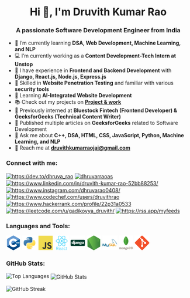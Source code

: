 <h1 align="center">Hi 👋, I'm Druvith Kumar Rao</h1>
<h3 align="center">A passionate Software Development Engineer from India</h3>

<img src="https://media.giphy.com/media/K5kfQExKk731K/giphy.gif" width="300px" align="right" alt="">

- 🌱 I’m currently learning **DSA, Web Development, Machine Learning, and NLP**
- 💻 I’m currently working as a **Content Development-Tech Intern at Unstop**
- 🎨 I have experience in **Frontend and Backend Development** with **Django, React.js, Node.js, Express.js**
- 🔐 Skilled in **Website Penetration Testing** and familiar with various **security tools**
- 🤖 Learning  **AI-Integrated Website Development**
- 📚 Check out my projects on **[Project & work ](https://github.com/guptaravimp?tab=repositories)**
- 👤 Previously interned at **Bluestock Fintech (Frontend Developer) & GeeksforGeeks (Technical Content Writer)**
- 📝 Published multiple articles on **GeeksforGeeks** related to Software Development
- 💬 Ask me about **C++, DSA, HTML, CSS, JavaScript, Python, Machine Learning, and NLP**
- 📧 Reach me at **druvithkumarraojai@gmail.com**

<h3 align="left">Connect with me:</h3>
<p align="left">
<a href="https://dev.to/https://dev.to/dhruva_rao" target="blank"><img align="center" src="https://raw.githubusercontent.com/rahuldkjain/github-profile-readme-generator/master/src/images/icons/Social/devto.svg" alt="https://dev.to/dhruva_rao" height="30" width="40" /></a>
<a href="https://twitter.com/dhruvarraoas" target="blank"><img align="center" src="https://raw.githubusercontent.com/rahuldkjain/github-profile-readme-generator/master/src/images/icons/Social/twitter.svg" alt="dhruvarraoas" height="30" width="40" /></a>
<a href="https://linkedin.com/in/https://www.linkedin.com/in/druvith-kumar-rao-52bb88253/" target="blank"><img align="center" src="https://raw.githubusercontent.com/rahuldkjain/github-profile-readme-generator/master/src/images/icons/Social/linked-in-alt.svg" alt="https://www.linkedin.com/in/druvith-kumar-rao-52bb88253/" height="30" width="40" /></a>
<a href="https://instagram.com/https://www.instagram.com/dhruvarao0408/" target="blank"><img align="center" src="https://raw.githubusercontent.com/rahuldkjain/github-profile-readme-generator/master/src/images/icons/Social/instagram.svg" alt="https://www.instagram.com/dhruvarao0408/" height="30" width="40" /></a>
<a href="https://www.codechef.com/users/https://www.codechef.com/users/druvithrao" target="blank"><img align="center" src="https://cdn.jsdelivr.net/npm/simple-icons@3.1.0/icons/codechef.svg" alt="https://www.codechef.com/users/druvithrao" height="30" width="40" /></a>
<a href="https://www.hackerrank.com/https://www.hackerrank.com/profile/22p31a0533" target="blank"><img align="center" src="https://raw.githubusercontent.com/rahuldkjain/github-profile-readme-generator/master/src/images/icons/Social/hackerrank.svg" alt="https://www.hackerrank.com/profile/22p31a0533" height="30" width="40" /></a>
<a href="https://www.leetcode.com/https://leetcode.com/u/gadikoyya_druvith/" target="blank"><img align="center" src="https://raw.githubusercontent.com/rahuldkjain/github-profile-readme-generator/master/src/images/icons/Social/leet-code.svg" alt="https://leetcode.com/u/gadikoyya_druvith/" height="30" width="40" /></a>
<a href="/https://rss.app/myfeeds" target="blank"><img align="center" src="https://raw.githubusercontent.com/rahuldkjain/github-profile-readme-generator/master/src/images/icons/Social/rss.svg" alt="https://rss.app/myfeeds" height="30" width="40" /></a>
</p>


<h3 align="left">Languages and Tools:</h3>
<p align="left"> 
  <img src="https://raw.githubusercontent.com/devicons/devicon/master/icons/cplusplus/cplusplus-original.svg" alt="C++" width="40" height="40"/>
  <img src="https://raw.githubusercontent.com/devicons/devicon/master/icons/python/python-original.svg" alt="Python" width="40" height="40"/>
  <img src="https://raw.githubusercontent.com/devicons/devicon/master/icons/javascript/javascript-original.svg" alt="JavaScript" width="40" height="40"/>
  <img src="https://raw.githubusercontent.com/devicons/devicon/master/icons/react/react-original-wordmark.svg" alt="React.js" width="40" height="40"/>
  <img src="https://raw.githubusercontent.com/devicons/devicon/master/icons/django/django-original.svg" alt="Django" width="40" height="40"/>
  <img src="https://raw.githubusercontent.com/devicons/devicon/master/icons/nodejs/nodejs-original.svg" alt="Node.js" width="40" height="40"/>
  <img src="https://raw.githubusercontent.com/devicons/devicon/master/icons/mysql/mysql-original-wordmark.svg" alt="MySQL" width="40" height="40"/>
  <img src="https://raw.githubusercontent.com/devicons/devicon/master/icons/mongodb/mongodb-original-wordmark.svg" alt="MongoDB" width="40" height="40"/>
  <img src="https://raw.githubusercontent.com/devicons/devicon/master/icons/git/git-original.svg" alt="Git" width="40" height="40"/>
</p>

<h3 align="left">GitHub Stats:</h3>
<p><img align="left" src="https://github-readme-stats.vercel.app/api/top-langs?username=guptaravimp&show_icons=true&locale=en&layout=compact" alt="Top Languages" /></p>
<p>&nbsp;<img align="center" src="https://github-readme-stats.vercel.app/api?username=guptaravimp&show_icons=true&locale=en" alt="GitHub Stats" /></p>
<p><img align="center" src="https://github-readme-streak-stats.herokuapp.com/?user=guptaravimp&" alt="GitHub Streak" /></p>
